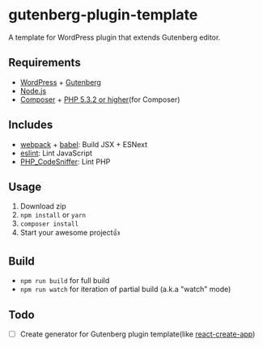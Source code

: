 # gutenberg-plugin-template

A template for WordPress plugin that extends Gutenberg editor.

## Requirements

- [WordPress](https://wordpress.org/) + [Gutenberg](https://wordpress.org/plugins/gutenberg/)
- [Node.js](https://nodejs.org/en/)
- [Composer](https://getcomposer.org/) + [PHP 5.3.2 or higher](http://php.net/)(for Composer)

## Includes

- [webpack](https://webpack.js.org/) + [babel](https://babeljs.io/): Build JSX + ESNext
- [eslint](https://eslint.org/): Lint JavaScript
- [PHP_CodeSniffer](https://github.com/squizlabs/PHP_CodeSniffer): Lint PHP

## Usage

1. Download zip
2. `npm install` or `yarn`
3. `composer install`
4. Start your awesome project👍

## Build

- `npm run build` for full build
- `npm run watch` for iteration of partial build (a.k.a "watch" mode)

## Todo

- [ ] Create generator for Gutenberg plugin template(like [react-create-app](https://github.com/facebookincubator/create-react-app))
